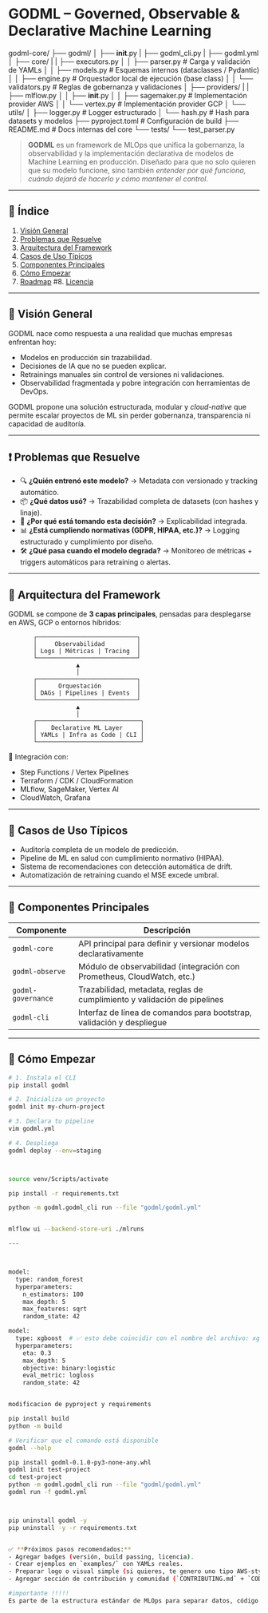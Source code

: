 # GODML – Governed, Observable & Declarative Machine Learning

godml-core/
├── godml/
│   ├── __init__.py
|   ├── godml_cli.py
|   ├── godml.yml
│   ├── core/
|   |   ├── executors.py
│   │   ├── parser.py            # Carga y validación de YAMLs
│   │   ├── models.py            # Esquemas internos (dataclasses / Pydantic)
│   │   ├── engine.py            # Orquestador local de ejecución (base class)
│   │   └── validators.py        # Reglas de gobernanza y validaciones
│   ├── providers/
|   |   ├── mlflow.py
│   │   ├── __init__.py
│   │   ├── sagemaker.py         # Implementación provider AWS
│   │   └── vertex.py            # Implementación provider GCP
│   └── utils/
│       ├── logger.py            # Logger estructurado
│       └── hash.py              # Hash para datasets y modelos
├── pyproject.toml               # Configuración de build
├── README.md                    # Docs internas del core
└── tests/
    └── test_parser.py


> **GODML** es un framework de MLOps que unifica la gobernanza, la observabilidad y la implementación declarativa de modelos de Machine Learning en producción. Diseñado para que no solo quieren que su modelo funcione, sino también *entender por qué funciona, cuándo dejará de hacerlo y cómo mantener el control*.

---

## 📌 Índice

1. [Visión General](#visión-general)
2. [Problemas que Resuelve](#problemas-que-resuelve)
3. [Arquitectura del Framework](#arquitectura-del-framework)
4. [Casos de Uso Típicos](#casos-de-uso-típicos)
5. [Componentes Principales](#componentes-principales)
6. [Cómo Empezar](#cómo-empezar)
7. [Roadmap](#roadmap)
#8. [Licencia](#licencia)

---

## 🎯 Visión General

GODML nace como respuesta a una realidad que muchas empresas enfrentan hoy:

- Modelos en producción sin trazabilidad.
- Decisiones de IA que no se pueden explicar.
- Retrainings manuales sin control de versiones ni validaciones.
- Observabilidad fragmentada y pobre integración con herramientas de DevOps.

GODML propone una solución estructurada, modular y *cloud-native* que permite escalar proyectos de ML sin perder gobernanza, transparencia ni capacidad de auditoría.

---

## ❗ Problemas que Resuelve

- 🔍 **¿Quién entrenó este modelo?** → Metadata con versionado y tracking automático.
- 📦 **¿Qué datos usó?** → Trazabilidad completa de datasets (con hashes y linaje).
- 🧠 **¿Por qué está tomando esta decisión?** → Explicabilidad integrada.
- 📊 **¿Está cumpliendo normativas (GDPR, HIPAA, etc.)?** → Logging estructurado y cumplimiento por diseño.
- 🛠️ **¿Qué pasa cuando el modelo degrada?** → Monitoreo de métricas + triggers automáticos para retraining o alertas.

---

## 🧱 Arquitectura del Framework

GODML se compone de **3 capas principales**, pensadas para desplegarse en AWS, GCP o entornos híbridos:

           ┌────────────────────────────┐
           │     Observabilidad         │
           │ Logs | Métricas | Tracing  │
           └────────────────────────────┘
                       ▲
                       │
           ┌────────────────────────────┐
           │      Orquestación          │
           │ DAGs | Pipelines | Events  │
           └────────────────────────────┘
                       ▲
                       │
           ┌─────────────────────────────┐
           │    Declarative ML Layer     │
           │ YAMLs | Infra as Code | CLI │
           └─────────────────────────────┘


🔁 Integración con:
- Step Functions / Vertex Pipelines
- Terraform / CDK / CloudFormation
- MLflow, SageMaker, Vertex AI
- CloudWatch, Grafana

---

## 🧪 Casos de Uso Típicos

- Auditoría completa de un modelo de predicción.
- Pipeline de ML en salud con cumplimiento normativo (HIPAA).
- Sistema de recomendaciones con detección automática de drift.
- Automatización de retraining cuando el MSE excede umbral.

---

## 🧩 Componentes Principales

| Componente          | Descripción                                                                 |
|---------------------|-----------------------------------------------------------------------------|
| `godml-core`        | API principal para definir y versionar modelos declarativamente             |
| `godml-observe`     | Módulo de observabilidad (integración con Prometheus, CloudWatch, etc.)     |
| `godml-governance`  | Trazabilidad, metadata, reglas de cumplimiento y validación de pipelines    |
| `godml-cli`         | Interfaz de línea de comandos para bootstrap, validación y despliegue       |

---

## 🚀 Cómo Empezar

```bash
# 1. Instala el CLI
pip install godml

# 2. Inicializa un proyecto
godml init my-churn-project

# 3. Declara tu pipeline
vim godml.yml

# 4. Despliega
godml deploy --env=staging



source venv/Scripts/activate

pip install -r requirements.txt

python -m godml.godml_cli run --file "godml/godml.yml"


mlflow ui --backend-store-uri ./mlruns

---



model:
  type: random_forest
  hyperparameters:
    n_estimators: 100
    max_depth: 5
    max_features: sqrt
    random_state: 42

model:
  type: xgboost  # ✅ esto debe coincidir con el nombre del archivo: xgboost_model.py
  hyperparameters:
    eta: 0.3
    max_depth: 5
    objective: binary:logistic
    eval_metric: logloss
    random_state: 42


modificacion de pyproject y requirements

pip install build
python -m build

# Verificar que el comando está disponible
godml --help

pip install godml-0.1.0-py3-none-any.whl
godml init test-project
cd test-project
python -m godml.godml_cli run --file "godml/godml.yml"
godml run -f godml.yml



pip uninstall godml -y
pip uninstall -y -r requirements.txt


✅ **Próximos pasos recomendados:**
- Agregar badges (versión, build passing, licencia).
- Crear ejemplos en `examples/` con YAMLs reales.
- Preparar logo o visual simple (si quieres, te genero uno tipo AWS-style).
- Agregar sección de contribución y comunidad (`CONTRIBUTING.md` + `CODE_OF_CONDUCT.md`).

#importante !!!!!
Es parte de la estructura estándar de MLOps para separar datos, código y resultados.